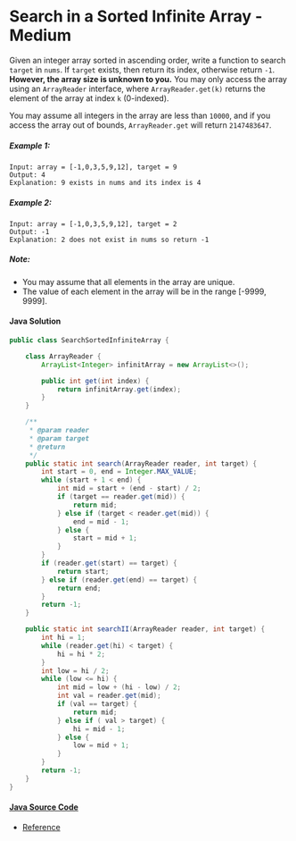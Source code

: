 # Search in a Sorted Infinite Array - Medium

Given an integer array sorted in ascending order, write a function to search ```target``` in ```nums```.  If ```target``` exists, then return its index, otherwise return ```-1```. <b>However, the array size is unknown to you.</b> You may only access the array using an ```ArrayReader``` interface, where ```ArrayReader.get(k)``` returns the element of the array at index ```k``` (0-indexed).

You may assume all integers in the array are less than ```10000```, and if you access the array out of bounds, ```ArrayReader.get``` will return ```2147483647```.

##### Example 1:

```
Input: array = [-1,0,3,5,9,12], target = 9
Output: 4
Explanation: 9 exists in nums and its index is 4
```

##### Example 2:

```
Input: array = [-1,0,3,5,9,12], target = 2
Output: -1
Explanation: 2 does not exist in nums so return -1
```

##### Note:

- You may assume that all elements in the array are unique.
- The value of each element in the array will be in the range [-9999, 9999].

#### Java Solution
```java
public class SearchSortedInfiniteArray {

    class ArrayReader {
        ArrayList<Integer> infinitArray = new ArrayList<>();

        public int get(int index) {
            return infinitArray.get(index);
        }
    }

    /**
     * @param reader
     * @param target
     * @return
     */
    public static int search(ArrayReader reader, int target) {
        int start = 0, end = Integer.MAX_VALUE;
        while (start + 1 < end) {
            int mid = start + (end - start) / 2;
            if (target == reader.get(mid)) {
                return mid;
            } else if (target < reader.get(mid)) {
                end = mid - 1;
            } else {
                start = mid + 1;
            }
        }
        if (reader.get(start) == target) {
            return start;
        } else if (reader.get(end) == target) {
            return end;
        }
        return -1;
    }

    public static int searchII(ArrayReader reader, int target) {
        int hi = 1;
        while (reader.get(hi) < target) {
            hi = hi * 2;
        }
        int low = hi / 2;
        while (low <= hi) {
            int mid = low + (hi - low) / 2;
            int val = reader.get(mid);
            if (val == target) {
                return mid;
            } else if ( val > target) {
                hi = mid - 1;
            } else {
                low = mid + 1;
            }
        }
        return -1;
    }
}
```

#### [Java Source Code](../../../src/main/java/com/algorithm/binarysearch/SearchSortedInfiniteArray.java)
- [Reference](https://aaronice.gitbook.io/lintcode/binary-search/search-in-a-sorted-array-of-unknown-size)